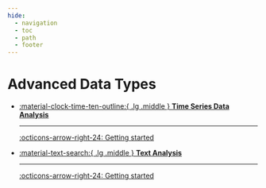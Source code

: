 ```yaml
---
hide:
  - navigation
  - toc
  - path
  - footer
---
```


# Advanced Data Types

<div class="grid cards" markdown>


-   [:material-clock-time-ten-outline:{ .lg .middle } __Time Series Data Analysis__](time-series.md)

    ---

    [:octicons-arrow-right-24: Getting started](time-series.md)

-   [:material-text-search:{ .lg .middle } __Text Analysis__](text-analysis.md)

    ---

    [:octicons-arrow-right-24: Getting started](text-analysis.md)


</div>